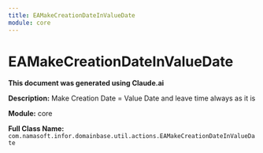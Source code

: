 ```yaml
---
title: EAMakeCreationDateInValueDate
module: core
---
```



<div class='entity-flows'>

# EAMakeCreationDateInValueDate

**This document was generated using Claude.ai**

**Description:** Make Creation Date = Value Date and leave time always as it is

**Module:** core

**Full Class Name:** `com.namasoft.infor.domainbase.util.actions.EAMakeCreationDateInValueDate`


</div>

